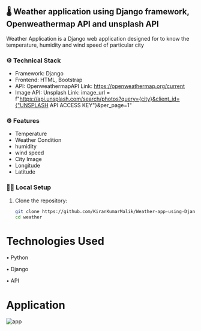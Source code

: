 ## 🌡️ Weather application using Django framework, Openweathermap API and unsplash API

Weather Application is a Django web application designed for to know the temperature, humidity and wind speed of particular city

### ⚙️ Technical Stack

- Framework: Django
- Frontend: HTML, Bootstrap
- API: OpenweathermapAPI
    Link: https://openweathermap.org/current
- Image API: Unsplash
    Link: image_url = f"https://api.unsplash.com/search/photos?query={city}&client_id={"UNSPLASH API ACCESS KEY"}&per_page=1"

### ⚙️ Features

- Temperature
- Weather Condition
- humidity
- wind speed
- City Image
- Longitude
- Latitude

### 👩‍💻 Local Setup

1. Clone the repository:
   ```bash
   git clone https://github.com/KiranKumarMalik/Weather-app-using-Django-and-OpenweatherAPI.git
   cd weather


# Technologies Used
• Python

• Django

• API

# Application

![app](https://github.com/KiranKumarMalik/Weather-app-using-Django-and-OpenweatherAPI/blob/c89ba972b754cb0520191dcc24fdb3e1c4404d38/ss/app1.png)




